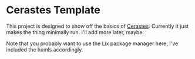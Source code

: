 # Cerastes Template

This project is designed to show off the basics of [Cerastes](https://github.com/nspitko/cerastes). Currently it just makes the thing minimally run. I'll add more later, maybe.

Note that you probably want to use the Lix package manager here, I've included the hxmls accordingly.